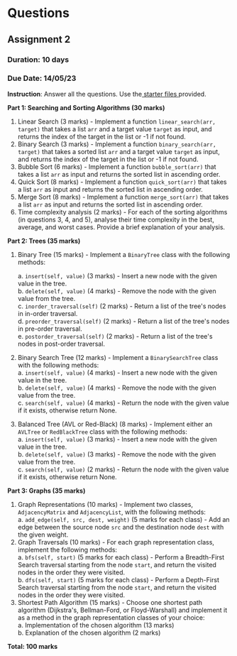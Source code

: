 # Questions

## Assignment 2

### Duration: 10 days

### Due Date: 14/05/23

**Instruction**: Answer all the questions. Use the[ starter files ](starter-files/)provided.

**Part 1: Searching and Sorting Algorithms (30 marks)**

1. Linear Search (3 marks) - Implement a function `linear_search(arr, target)` that takes a list `arr` and a target value `target` as input, and returns the index of the target in the list or -1 if not found.
2. Binary Search (3 marks) - Implement a function `binary_search(arr, target)` that takes a sorted list `arr` and a target value `target` as input, and returns the index of the target in the list or -1 if not found.
3. Bubble Sort (6 marks) - Implement a function `bubble_sort(arr)` that takes a list `arr` as input and returns the sorted list in ascending order.
4. Quick Sort (8 marks) - Implement a function `quick_sort(arr)` that takes a list `arr` as input and returns the sorted list in ascending order.
5. Merge Sort (8 marks) - Implement a function `merge_sort(arr)` that takes a list `arr` as input and returns the sorted list in ascending order.
6. Time complexity analysis (2 marks) - For each of the sorting algorithms (in questions 3, 4, and 5), analyse their time complexity in the best, average, and worst cases. Provide a brief explanation of your analysis.

**Part 2: Trees (35 marks)**

1.  Binary Tree (15 marks) - Implement a `BinaryTree` class with the following methods:&#x20;

    a. `insert(self, value)` (3 marks) - Insert a new node with the given value in the tree. \
    b. `delete(self, value)` (4 marks) - Remove the node with the given value from the tree.  \
    c. `inorder_traversal(self)` (2 marks) - Return a list of the tree's nodes in in-order traversal. \
    d. `preorder_traversal(self)` (2 marks) - Return a list of the tree's nodes in pre-order traversal. \
    e. `postorder_traversal(self)` (2 marks) - Return a list of the tree's nodes in post-order traversal.
2. Binary Search Tree (12 marks) - Implement a `BinarySearchTree` class with the following methods: \
   a. `insert(self, value)` (4 marks) - Insert a new node with the given value in the tree. \
   b. `delete(self, value)` (4 marks) - Remove the node with the given value from the tree. \
   c. `search(self, value)` (4 marks) - Return the node with the given value if it exists, otherwise return None.
3. Balanced Tree (AVL or Red-Black) (8 marks) - Implement either an `AVLTree` or `RedBlackTree` class with the following methods: \
   a. `insert(self, value)` (3 marks) - Insert a new node with the given value in the tree. \
   b. `delete(self, value)` (3 marks) - Remove the node with the given value from the tree. \
   c. `search(self, value)` (2 marks) - Return the node with the given value if it exists, otherwise return None.

**Part 3: Graphs (35 marks)**

1. Graph Representations (10 marks) - Implement two classes, `AdjacencyMatrix` and `AdjacencyList`, with the following methods: \
   a. `add_edge(self, src, dest, weight)` (5 marks for each class) - Add an edge between the source node `src` and the destination node `dest` with the given weight.
2. Graph Traversals (10 marks) - For each graph representation class, implement the following methods: \
   a. `bfs(self, start)` (5 marks for each class) - Perform a Breadth-First Search traversal starting from the node `start`, and return the visited nodes in the order they were visited. \
   b. `dfs(self, start)` (5 marks for each class) - Perform a Depth-First Search traversal starting from the node `start`, and return the visited nodes in the order they were visited.
3. Shortest Path Algorithm (15 marks) - Choose one shortest path algorithm (Dijkstra's, Bellman-Ford, or Floyd-Warshall) and implement it as a method in the graph representation classes of your choice: \
   a. Implementation of the chosen algorithm (13 marks) \
   b. Explanation of the chosen algorithm (2 marks)

**Total: 100 marks**
